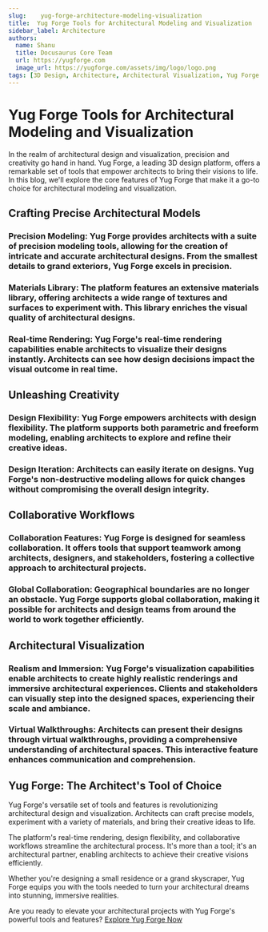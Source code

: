 ```yaml
---
slug:    yug-forge-architecture-modeling-visualization
title:  Yug Forge Tools for Architectural Modeling and Visualization
sidebar_label: Architecture
authors: 
  name: Shanu
  title: Docusaurus Core Team
  url: https://yugforge.com
  image_url: https://yugforge.com/assets/img/logo/logo.png
tags: [3D Design, Architecture, Architectural Visualization, Yug Forge Tools, 3D Modeling, Yug Forge, docusaurus]
---
```


# Yug Forge Tools for Architectural Modeling and Visualization

In the realm of architectural design and visualization, precision and creativity go hand in hand. Yug Forge, a leading 3D design platform, offers a remarkable set of tools that empower architects to bring their visions to life. In this blog, we'll explore the core features of Yug Forge that make it a go-to choice for architectural modeling and visualization.

## Crafting Precise Architectural Models

### **Precision Modeling**: Yug Forge provides architects with a suite of precision modeling tools, allowing for the creation of intricate and accurate architectural designs. From the smallest details to grand exteriors, Yug Forge excels in precision.

### **Materials Library**: The platform features an extensive materials library, offering architects a wide range of textures and surfaces to experiment with. This library enriches the visual quality of architectural designs.

### **Real-time Rendering**: Yug Forge's real-time rendering capabilities enable architects to visualize their designs instantly. Architects can see how design decisions impact the visual outcome in real time.

## Unleashing Creativity

### **Design Flexibility**: Yug Forge empowers architects with design flexibility. The platform supports both parametric and freeform modeling, enabling architects to explore and refine their creative ideas.

### **Design Iteration**: Architects can easily iterate on designs. Yug Forge's non-destructive modeling allows for quick changes without compromising the overall design integrity.

## Collaborative Workflows

### **Collaboration Features**: Yug Forge is designed for seamless collaboration. It offers tools that support teamwork among architects, designers, and stakeholders, fostering a collective approach to architectural projects.

### **Global Collaboration**: Geographical boundaries are no longer an obstacle. Yug Forge supports global collaboration, making it possible for architects and design teams from around the world to work together efficiently.

## Architectural Visualization

### **Realism and Immersion**: Yug Forge's visualization capabilities enable architects to create highly realistic renderings and immersive architectural experiences. Clients and stakeholders can visually step into the designed spaces, experiencing their scale and ambiance.

### **Virtual Walkthroughs**: Architects can present their designs through virtual walkthroughs, providing a comprehensive understanding of architectural spaces. This interactive feature enhances communication and comprehension.

## Yug Forge: The Architect's Tool of Choice

Yug Forge's versatile set of tools and features is revolutionizing architectural design and visualization. Architects can craft precise models, experiment with a variety of materials, and bring their creative ideas to life.

The platform's real-time rendering, design flexibility, and collaborative workflows streamline the architectural process. It's more than a tool; it's an architectural partner, enabling architects to achieve their creative visions efficiently.

Whether you're designing a small residence or a grand skyscraper, Yug Forge equips you with the tools needed to turn your architectural dreams into stunning, immersive realities.

Are you ready to elevate your architectural projects with Yug Forge's powerful tools and features?
 [Explore Yug Forge Now](https://www.yugforge.com)

